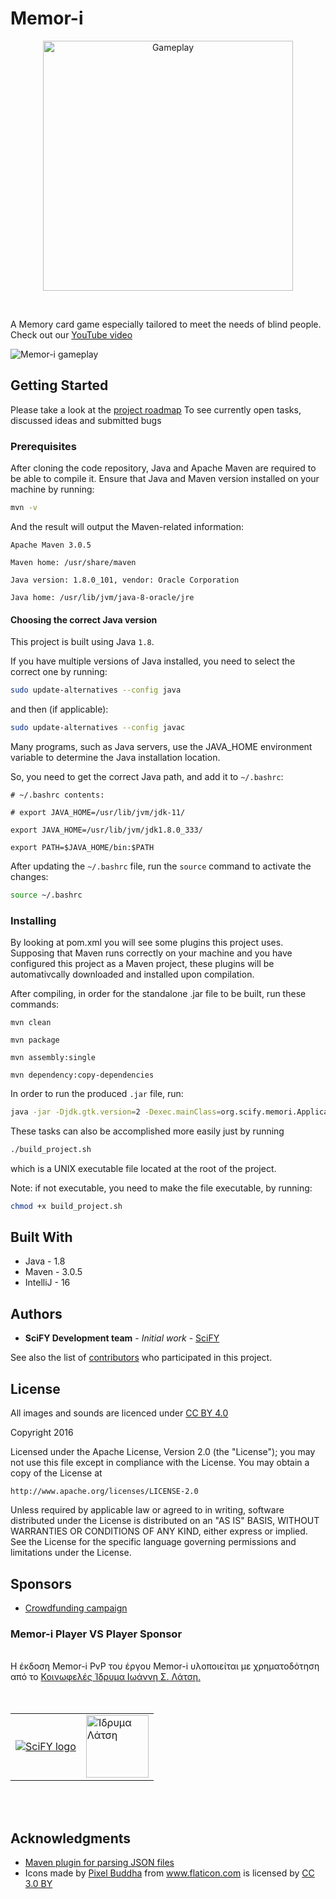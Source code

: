 
# Memor-i

<p align="center">
<img src="https://raw.githubusercontent.com/scify/Memor-i/master/src/main/resources/img/memori.png" width="400" alt="Gameplay">
</p>
<br>

A Memory card game especially tailored to meet the needs of blind people.
Check out our [YouTube video](https://www.youtube.com/watch?v=M2DqT5e975w)

![Memor-i gameplay](https://raw.githubusercontent.com/scify/Memor-i/master/src/main/resources/img/memori_gameplay.gif)

## Getting Started

Please take a look at the [project roadmap](http://jira.scify.org/secure/RapidBoard.jspa?rapidView=99&projectKey=MEM&view=detail&selectedIssue=MEM-35")
To see currently open tasks, discussed ideas and submitted bugs

### Prerequisites

After cloning the code repository, Java and Apache Maven are required to be able to compile it.
Ensure that Java and Maven version installed on your machine by running:

```bash
mvn -v
```

And the result will output the Maven-related information:

```text
Apache Maven 3.0.5

Maven home: /usr/share/maven

Java version: 1.8.0_101, vendor: Oracle Corporation

Java home: /usr/lib/jvm/java-8-oracle/jre
```

#### Choosing the correct Java version

This project is built using Java `1.8`.

If you have multiple versions of Java installed, you need to select the correct one by running:

```bash
sudo update-alternatives --config java
```

and then (if applicable):

```bash
sudo update-alternatives --config javac
```

Many programs, such as Java servers, use the JAVA_HOME environment variable to determine the Java installation location.

So, you need to get the correct Java path, and add it to `~/.bashrc`:

```text
# ~/.bashrc contents:

# export JAVA_HOME=/usr/lib/jvm/jdk-11/

export JAVA_HOME=/usr/lib/jvm/jdk1.8.0_333/

export PATH=$JAVA_HOME/bin:$PATH
```

After updating the `~/.bashrc` file, run the `source` command to activate the changes:

```bash
source ~/.bashrc
```

### Installing

By looking at pom.xml you will see some plugins this project uses. 
Supposing that Maven runs correctly on your machine and you have configured this project as a Maven project, 
these plugins will be automativcally downloaded and installed upon compilation.

After compiling, in order for the standalone .jar file to be built, run these commands:

```
mvn clean

mvn package

mvn assembly:single

mvn dependency:copy-dependencies
```

In order to run the produced `.jar` file, run:

```bash
java -jar -Djdk.gtk.version=2 -Dexec.mainClass=org.scify.memori.ApplicationLauncher target/memori-1.0-SNAPSHOT-jar-with-dependencies.jar
```

These tasks can also be accomplished more easily just by running 

```bash
./build_project.sh
```

which is a UNIX executable file located at the root of the project.

Note: if not executable, you need to make the file executable, by running:

```bash
chmod +x build_project.sh
```

## Built With

* Java - 1.8
* Maven - 3.0.5
* IntelliJ - 16

## Authors

* **SciFY Development team** - *Initial work* - [SciFY](https://github.com/scify)

See also the list of [contributors](https://github.com/scify/Memor-i/graphs/contributors) who participated in this project.

## License

All images and sounds are licenced under [CC BY 4.0](https://creativecommons.org/licenses/by/4.0/)

Copyright 2016

Licensed under the Apache License, Version 2.0 (the "License");
you may not use this file except in compliance with the License.
You may obtain a copy of the License at

    http://www.apache.org/licenses/LICENSE-2.0

Unless required by applicable law or agreed to in writing, software
distributed under the License is distributed on an "AS IS" BASIS,
WITHOUT WARRANTIES OR CONDITIONS OF ANY KIND, either express or implied.
See the License for the specific language governing permissions and
limitations under the License.

## Sponsors

* [Crowdfunding campaign](http://www.giveandfund.com/giveandfund/project/games-for-the-blind)

### Memor-i Player VS Player Sponsor
<br>
Η έκδοση Memor-i PvP του έργου Memor-i υλοποιείται με χρηματοδότηση από το <a href="http://www.latsis-foundation.org/">Κοινωφελές Ίδρυμα Ιωάννη Σ. Λάτση.</a>
<br><br><br>
<table>
<tr>
<td>
<a href="https://www.scify.gr/site/en/"><img src="https://www.scify.gr/site/images/scify/scify_logo_108.png" alt="SciFY logo"></a>
</td>
<td>
<a href="https://www.latsis-foundation.org/" title="Ίδρυμα Λάτση" rel="home"><img height="100px" src="https://praksis.gr/cms/files/2019/12/LATSIS_FOUNDATION_LOGO_GR.jpg" alt="Ίδρυμα Λάτση" title="Ίδρυμα Λάτση"></a>
</td>
</tr>
</table>
<br><br>

## Acknowledgments

* [Maven plugin for parsing JSON files](https://mvnrepository.com/artifact/org.json/json)
* <div>Icons made by <a href="https://www.flaticon.com/authors/pixel-buddha" title="Pixel Buddha">Pixel Buddha</a> from <a href="http://www.flaticon.com" title="Flaticon">www.flaticon.com</a> is licensed by <a href="http://creativecommons.org/licenses/by/3.0/" title="Creative Commons BY 3.0" target="_blank">CC 3.0 BY</a></div>

